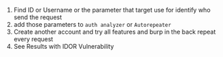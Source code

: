 1. Find ID or Username or the parameter that target use for identify who send the request
2. add those parameters to `auth analyzer` or `Autorepeater`
3. Create another account and try all features and burp in the back repeat every request 
4. See Results with IDOR Vulnerability